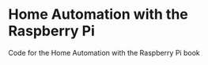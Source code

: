 Home Automation with the Raspberry Pi
============================

Code for the Home Automation with the Raspberry Pi book
